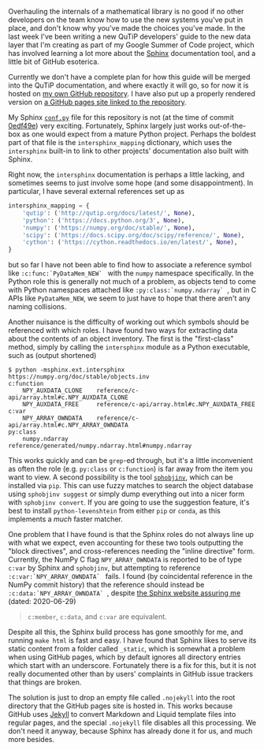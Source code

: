 Overhauling the internals of a mathematical library is no good if no other
developers on the team know how to use the new systems you've put in place, and
don't know why you've made the choices you've made.  In the last week I've been
writing a new QuTiP developers' guide to the new data layer that I'm creating
as part of my Google Summer of Code project, which has involved learning a lot
more about the [Sphinx][sphinx] documentation tool, and a little bit of GitHub
esoterica.

Currently we don't have a complete plan for how this guide will be merged into
the QuTiP documentation, and where exactly it will go, so for now it is hosted
on [my own GitHub repository][my-devguide-repo].  I have also put up a properly
rendered version on [a GitHub pages site linked to the
repository][gh-pages-devguide].

My Sphinx [`conf.py`][conf.py] file for this repository is not (at the time of
commit [0edf49e][0edf49e]) very exciting.  Fortunately, Sphinx largely just
works out-of-the-box as one would expect from a mature Python project.  Perhaps
the boldest part of that file is the `intersphinx_mapping` dictionary, which
uses the `intersphinx` built-in to link to other projects' documentation also
built with Sphinx.

Right now, the `intersphinx` documentation is perhaps a little lacking, and
sometimes seems to just involve some hope (and some disappointment).  In
particular, I have several external references set up as

```python
intersphinx_mapping = {
    'qutip': ('http://qutip.org/docs/latest/', None),
    'python': ('https://docs.python.org/3', None),
    'numpy': ('https://numpy.org/doc/stable/', None),
    'scipy': ('https://docs.scipy.org/doc/scipy/reference/', None),
    'cython': ('https://cython.readthedocs.io/en/latest/', None),
}
```

but so far I have not been able to find how to associate a reference symbol
like ``:c:func:`PyDataMem_NEW` `` with the `numpy` namespace specifically.
In the Python role this is generally not much of a problem, as objects tend to
come with Python namespaces attached like ``:py:class:`numpy.ndarray` ``, but
in C APIs like `PyDataMem_NEW`, we seem to just have to hope that there aren't
any naming collisions.

Another nuisance is the difficulty of working out which symbols should be
referenced with which roles.  I have found two ways for extracting data about
the contents of an object inventory.  The first is the "first-class" method,
simply by calling the `intersphinx` module as a Python executable, such as
(output shortened)

```
$ python -msphinx.ext.intersphinx https://numpy.org/doc/stable/objects.inv
c:function
	NPY_AUXDATA_CLONE    reference/c-api/array.html#c.NPY_AUXDATA_CLONE
	NPY_AUXDATA_FREE     reference/c-api/array.html#c.NPY_AUXDATA_FREE
c:var
	NPY_ARRAY_OWNDATA    reference/c-api/array.html#c.NPY_ARRAY_OWNDATA
py:class
	numpy.ndarray        reference/generated/numpy.ndarray.html#numpy.ndarray
```

This works quickly and can be `grep`-ed through, but it's a little inconvenient
as often the role (e.g. `py:class` or `c:function`) is far away from the item
you want to view.  A second possibility is the tool [`sphobjinv`][sphobjinv],
which can be installed via `pip`.  This can use fuzzy matches to search the
object database using `sphobjinv suggest` or simply dump everything out into a
nicer form with `sphobjinv convert`.  If you are going to use the suggestion
feature, it's best to install `python-levenshtein` from either `pip` or
`conda`, as this implements a _much_ faster matcher.

One problem that I have found is that the Sphinx roles do not always line up
with what we expect, even accounting for these two tools outputting the "block
directives", and cross-references needing the "inline directive" form.
Currently, the NumPy C flag `NPY_ARRAY_OWNDATA` is reported to be of type
`c:var` by Sphinx and `sphobjinv`, but attempting to reference
``:c:var:`NPY_ARRAY_OWNDATA` `` fails.  I found (by coincidental reference in
the NumPy commit history) that the reference should instead be
``:c:data:`NPY_ARRAY_OWNDATA` ``, despite
[the Sphinx website assuring me][sphinx-c-role] (dated: 2020-06-29)

> `c:member`, `c:data`, and `c:var` are equivalent.

Despite all this, the Sphinx build process has gone smoothly for me, and
running `make html` is fast and easy.  I have found that Sphinx likes to serve
its static content from a folder called `_static`, which is somewhat a problem
when using GitHub pages, which by default ignores all directory entries which
start with an underscore.  Fortunately there is a fix for this, but it is not
really documented other than by users' complaints in GitHub issue trackers that
things are broken.

The solution is just to drop an empty file called `.nojekyll` into the root
directory that the GitHub pages site is hosted in.  This works because GitHub
uses [Jekyll][jekyll] to convert Markdown and Liquid template files into
regular pages, and the special `.nojekyll` file disables all this processing.
We don't need it anyway, because Sphinx has already done it for us, and much
more besides.


[sphinx]: https://www.sphinx-doc.org/en/master/
[my-devguide-repo]: https://github.com/jakelishman/qutip-devguide/
[gh-pages-devguide]: https://jakelishman.github.io/qutip-devguide/
[0edf49e]: https://github.com/jakelishman/qutip-devguide/tree/0edf49e
[conf.py]: https://github.com/jakelishman/qutip-devguide/blob/master/conf.py
[sphobjinv]: https://github.com/bskinn/sphobjinv
[sphinx-c-role]: https://www.sphinx-doc.org/en/master/usage/restructuredtext/domains.html#cross-referencing-c-constructs
[jekyll]: https://jekyllrb.com/
